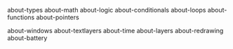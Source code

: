 about-types
about-math
about-logic
about-conditionals
about-loops
about-functions
about-pointers

about-windows
about-textlayers
about-time
about-layers
about-redrawing
about-battery
